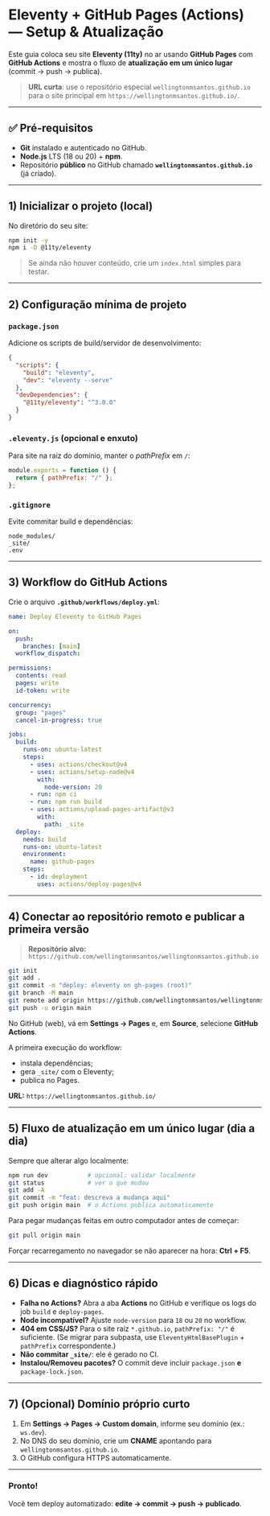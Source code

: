 # Eleventy + GitHub Pages (Actions) — Setup & Atualização

Este guia coloca seu site **Eleventy (11ty)** no ar usando **GitHub Pages** com **GitHub Actions** e mostra o fluxo de **atualização em um único lugar** (commit → push → publica).

> **URL curta**: use o repositório especial `wellingtonmsantos.github.io` para o site principal em `https://wellingtonmsantos.github.io/`.

---

## ✅ Pré‑requisitos
- **Git** instalado e autenticado no GitHub.
- **Node.js** LTS (18 ou 20) + **npm**.
- Repositório **público** no GitHub chamado **`wellingtonmsantos.github.io`** (já criado).

---

## 1) Inicializar o projeto (local)
No diretório do seu site:
```bash
npm init -y
npm i -D @11ty/eleventy
```

> Se ainda não houver conteúdo, crie um `index.html` simples para testar.

---

## 2) Configuração mínima de projeto

### `package.json`
Adicione os scripts de build/servidor de desenvolvimento:
```json
{
  "scripts": {
    "build": "eleventy",
    "dev": "eleventy --serve"
  },
  "devDependencies": {
    "@11ty/eleventy": "^3.0.0"
  }
}
```

### `.eleventy.js` (opcional e enxuto)
Para site na raiz do domínio, manter o *pathPrefix* em `/`:
```js
module.exports = function () {
  return { pathPrefix: "/" };
};
```

### `.gitignore`
Evite commitar build e dependências:
```
node_modules/
_site/
.env
```

---

## 3) Workflow do GitHub Actions
Crie o arquivo **`.github/workflows/deploy.yml`**:

```yaml
name: Deploy Eleventy to GitHub Pages

on:
  push:
    branches: [main]
  workflow_dispatch:

permissions:
  contents: read
  pages: write
  id-token: write

concurrency:
  group: "pages"
  cancel-in-progress: true

jobs:
  build:
    runs-on: ubuntu-latest
    steps:
      - uses: actions/checkout@v4
      - uses: actions/setup-node@v4
        with:
          node-version: 20
      - run: npm ci
      - run: npm run build
      - uses: actions/upload-pages-artifact@v3
        with:
          path: _site
  deploy:
    needs: build
    runs-on: ubuntu-latest
    environment:
      name: github-pages
    steps:
      - id: deployment
        uses: actions/deploy-pages@v4
```

---

## 4) Conectar ao repositório remoto e publicar a primeira versão

> **Repositório alvo:** `https://github.com/wellingtonmsantos/wellingtonmsantos.github.io`

```bash
git init
git add .
git commit -m "deploy: eleventy on gh-pages (root)"
git branch -M main
git remote add origin https://github.com/wellingtonmsantos/wellingtonmsantos.github.io.git
git push -u origin main
```

No GitHub (web), vá em **Settings → Pages** e, em **Source**, selecione **GitHub Actions**.

A primeira execução do workflow:
- instala dependências;
- gera `_site/` com o Eleventy;
- publica no Pages.

**URL:** `https://wellingtonmsantos.github.io/`

---

## 5) Fluxo de atualização em um único lugar (dia a dia)

Sempre que alterar algo localmente:
```bash
npm run dev           # opcional: validar localmente
git status            # ver o que mudou
git add -A
git commit -m "feat: descreva a mudança aqui"
git push origin main  # o Actions publica automaticamente
```

Para pegar mudanças feitas em outro computador antes de começar:
```bash
git pull origin main
```

Forçar recarregamento no navegador se não aparecer na hora: **Ctrl + F5**.

---

## 6) Dicas e diagnóstico rápido

- **Falha no Actions?** Abra a aba **Actions** no GitHub e verifique os logs do job `build` e `deploy-pages`.
- **Node incompatível?** Ajuste `node-version` para `18` ou `20` no workflow.
- **404 em CSS/JS?** Para o site raiz `*.github.io`, `pathPrefix: "/"` é suficiente. (Se migrar para subpasta, use `EleventyHtmlBasePlugin` + `pathPrefix` correspondente.)
- **Não commitar `_site/`**: ele é gerado no CI.
- **Instalou/Removeu pacotes?** O commit deve incluir `package.json` **e** `package-lock.json`.

---

## 7) (Opcional) Domínio próprio curto
1. Em **Settings → Pages → Custom domain**, informe seu domínio (ex.: `ws.dev`).
2. No DNS do seu domínio, crie um **CNAME** apontando para `wellingtonmsantos.github.io`.
3. O GitHub configura HTTPS automaticamente.

---

### Pronto!
Você tem deploy automatizado: **edite → commit → push → publicado**.
